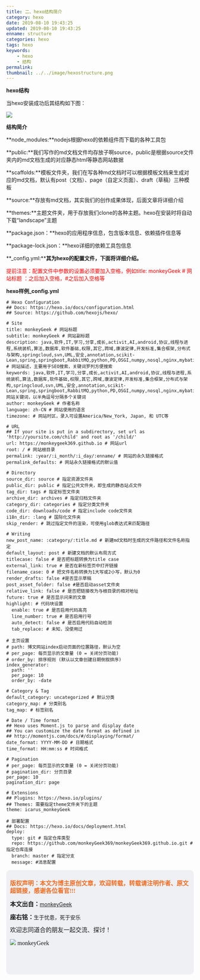 ```yaml
---
title: 二、hexo结构简介
category: hexo
date: 2019-08-10 19:43:25
updated: 2019-08-10 19:43:25
enname: structure
categories: hexo
tags: hexo
keywords:
	- hexo
	- 结构
permalink:
thumbnail: ../../image/hexostructure.png
---
```


**hexo结构**

当hexo安装成功后其结构如下图：<!--more-->

![](../../../../image/hexostructure.png)



**结构简介**

**node_modules:**nodejs根据hexo的依赖组件而下载的各种工具包

**public:**我们写作的md文档文件均存放子啊source，public是根据source文件夹内的md文档生成的对应静态html等静态网站数据

**scaffolds:**模板文件夹，我们在写各种md文档时可以根据模板文档来生成对应的md文档，默认有post（文档）、page（自定义页面）、draft（草稿）三种模板

**source:**存放有md文档，其实我们的创作成果体现，后面文章将详细介绍

**themes:**主题文件夹，用于存放我们clone的各种主题。hexo在安装时将自动下载“landscape”主题

**package.json：**hexo的应用程序信息，包含版本信息、依赖插件信息等

**package-lock.json：**hexo详细的依赖工具包信息

**_config.yml:****其为hexo的配置文件，下面将详细介绍。**



<span style="color:red">提前注意：配置文件中参数的设置必须要加入空格，例如title: monkeyGeek # 网站标题    ：之后加入空格，#之后加入空格等</span>



**hexo样例_config.yml**

```
# Hexo Configuration
## Docs: https://hexo.io/docs/configuration.html
## Source: https://github.com/hexojs/hexo/

# Site
title: monkeyGeek # 网站标题
subtitle: monkeyGeek # 网站副标题
description: java,软件,IT,学习,分享,成长,activit,AI,android,协议,线程与进程,系统装机,算法,数据库,软件基础,权限,其它,跨域,康波定律,开发标准,集合框架,分布式与架构,springcloud,svn,UML,安全,annotation,scikit-Lean,spring,springboot,RabbitMQ,python,PD,OSGI,numpy,nosql,nginx,mybatis,maven,linux,js,idea,hexo,github,git,feign,eureka,ELK,chrome,BIM,apollo # 网站描述，主要用于SEO搜索，关键词罗列方便搜索
keywords: java,软件,IT,学习,分享,成长,activit,AI,android,协议,线程与进程,系统装机,算法,数据库,软件基础,权限,其它,跨域,康波定律,开发标准,集合框架,分布式与架构,springcloud,svn,UML,安全,annotation,scikit-Lean,spring,springboot,RabbitMQ,python,PD,OSGI,numpy,nosql,nginx,mybatis,maven,linux,js,idea,hexo,github,git,feign,eureka,ELK,chrome,BIM,apollo# 网站关键词，以半角逗号分隔多个关键词
author: monkeyGeek # 作者名称
language: zh-CN # 网站使用的语言
timezone: # 网站时区，录入可设置America/New_York, Japan, 和 UTC等

# URL
## If your site is put in a subdirectory, set url as 'http://yoursite.com/child' and root as '/child/'
url: https://monkeygeek369.github.io # 网站url
root: / # 网站根目录
permalink: :year/:i_month/:i_day/:enname/ # 网站的永久链接格式
permalink_defaults: # 网站永久链接格式的默认值

# Directory
source_dir: source # 指定资源文件夹
public_dir: public # 指定公共文件夹，即生成的静态站点文件 
tag_dir: tags # 指定标签文件夹
archive_dir: archives # 指定归档文件夹
category_dir: categories # 指定分类文件夹
code_dir: downloads/code # 指定include code文件夹
i18n_dir: :lang # 国际化文件夹
skip_render: # 跳过指定文件的渲染，可使用glob表达式来匹配路径

# Writing
new_post_name: :category/:title.md # 新建md文档时生成的文件路径和文件名称指定
default_layout: post # 新建文档的默认布局方式
titlecase: false # 是否把标题转换为title case
external_link: true # 是否在新标签页中打开链接
filename_case: 0 # 把文件名称转换为1大写或2小写，默认为0
render_drafts: false #是否显示草稿
post_asset_folder: false #是否启动asset文件夹
relative_link: false # 是否把链接改为与根目录的相对地址
future: true # 是否显示问来的文章
highlight: # 代码块设置
  enable: true # 是否启用代码高亮
  line_number: true # 是否启用行号
  auto_detect: false # 是否启用代码自动检测
  tab_replace: # 未知，没使用过
  
# 主页设置
# path: 博文网站index启动页面的位置路径，默认为空
# per_page: 每页显示的文章量 (0 = 关闭分页功能)
# order_by: 排序规则 (默认以文章创建日期倒叙排序)
index_generator:
  path: ''
  per_page: 10
  order_by: -date
  
# Category & Tag
default_category: uncategorized # 默认分类
category_map: # 分类别名
tag_map: # 标签别名

# Date / Time format
## Hexo uses Moment.js to parse and display date
## You can customize the date format as defined in
## http://momentjs.com/docs/#/displaying/format/
date_format: YYYY-MM-DD # 日期格式
time_format: HH:mm:ss # 时间格式

# Pagination
# per_page: 每页显示的文章量 (0 = 关闭分页功能)
# pagination_dir: 分页目录
per_page: 10
pagination_dir: page

# Extensions
## Plugins: https://hexo.io/plugins/
## Themes: 需要指定theme文件夹下的主题
theme: icarus_monkeyGeek

# 部署配置
## Docs: https://hexo.io/docs/deployment.html
deploy:
  type: git # 指定仓库类型
  repo: https://github.com/monkeyGeek369/monkeyGeek369.github.io.git # 指定仓库连接
  branch: master # 指定分支
  message: #消息配置

```



<script>
var _hmt = _hmt || [];
(function() {
  var hm = document.createElement("script");
  hm.src = "https://hm.baidu.com/hm.js?2f798e6b269c8a40f12bef25d7f1876d";
  var s = document.getElementsByTagName("script")[0]; 
  s.parentNode.insertBefore(hm, s);
})();
</script>

<div style="height:260px; background-color:rgb(238,240,244); padding:10px;border-radius:10px;">
    <p style="color:#f36c21;font:bold 16px/20px 'kaiTi';">
      版权声明：本文为博主原创文章，欢迎转载，转载请注明作者、原文超链接，感谢各位看官!!!
    </p>
    <p>
      <span style="font:bold 16px/20px 'kaiTi';">本文出自：</span><a href="https://monkeyGeek369.github.io">monkeyGeek</a> 
    </p>
    <p>
      <span style="font:bold 16px/20px 'kaiTi';">座右铭：</span><span>生于忧患，死于安乐</span> 
    </p>
    <p>
      <span style="font:16px/20px 'kaiTi';">欢迎志同道合的朋友一起交流、探讨！</span> 
    </p>
    <img style="height:auto; width:auto;flot:left;" src="../../../../image/monkey64.png" /><span style="font:16px/20px 'kaiTi';flot:left;">   monkeyGeek</span>


